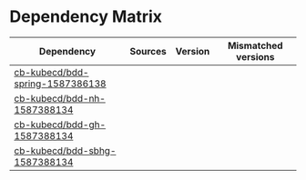 # Dependency Matrix

Dependency | Sources | Version | Mismatched versions
---------- | ------- | ------- | -------------------
[cb-kubecd/bdd-spring-1587386138](https://github.com/cb-kubecd/bdd-spring-1587386138.git) |  | []() | 
[cb-kubecd/bdd-nh-1587388134](https://github.com/cb-kubecd/bdd-nh-1587388134.git) |  | []() | 
[cb-kubecd/bdd-gh-1587388134](https://github.com/cb-kubecd/bdd-gh-1587388134.git) |  | []() | 
[cb-kubecd/bdd-sbhg-1587388134](https://github.com/cb-kubecd/bdd-sbhg-1587388134.git) |  | []() | 
